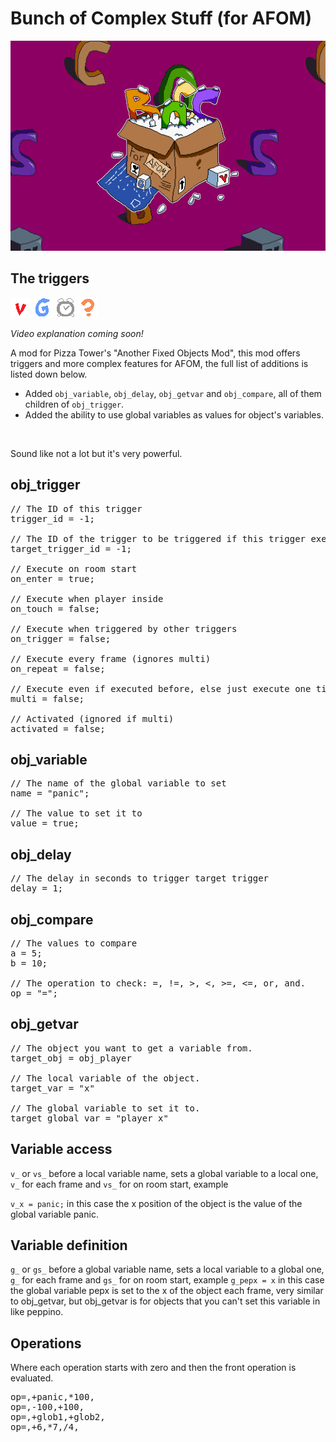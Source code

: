 # Bunch of Complex Stuff (for AFOM)
![A box containing the logo of BOCS, get it?](assets/banner.jpg "Banner")
## The triggers
![Object variable sprite](assets/obj_variable.png "obj_variable")
![Object get variable sprite](assets/obj_getvar.png "obj_getvar")
![Object delay sprite](assets/obj_delay.png "obj_delay")
![Object compare sprite](assets/obj_compare.png "obj_compare")

*Video explanation coming soon!*

A mod for Pizza Tower's "Another Fixed Objects Mod", this mod offers triggers and
more complex features for AFOM, the full list of additions is listed down below.

<ul>
    <li>
        Added <code>obj_variable</code>, <code>obj_delay</code>, <code>obj_getvar</code> and <code>obj_compare</code>,
        all of them children of <code>obj_trigger</code>.
    </li>
    <li>
        Added the ability to use global variables as values for object's variables.
    </li>
</ul>

<br>

Sound like not a lot but it's very powerful.

## obj_trigger
<pre>
// The ID of this trigger
trigger_id = -1;

// The ID of the trigger to be triggered if this trigger executes properly
target_trigger_id = -1;

// Execute on room start
on_enter = true;

// Execute when player inside
on_touch = false;

// Execute when triggered by other triggers
on_trigger = false;

// Execute every frame (ignores multi)
on_repeat = false;

// Execute even if executed before, else just execute one time.
multi = false;

// Activated (ignored if multi)
activated = false;
</pre>

## obj_variable
<pre>
// The name of the global variable to set
name = "panic";
    
// The value to set it to
value = true;
</pre>

## obj_delay
<pre>
// The delay in seconds to trigger target trigger
delay = 1;
</pre>

## obj_compare
<pre>
// The values to compare
a = 5;
b = 10;
    
// The operation to check: =, !=, &gt;, &lt;, &gt;=, &lt;=, or, and.
op = "=";
</pre>

## obj_getvar
<pre>
// The object you want to get a variable from.
target_obj = obj_player
    
// The local variable of the object.
target_var = "x"
    
// The global variable to set it to.
target_global_var = "player_x"
</pre>

## Variable access
<code>v_</code> or <code>vs_</code> before a local variable name, sets a global variable
to a local one, <code>v_</code> for each frame and <code>vs_</code> for on room start, example

<code>v_x = panic;</code> in this case the x position of the object is the value of the global variable
panic.

## Variable definition
<code>g_</code> or <code>gs_</code> before a global variable name, sets a local variable to a global
one, <code>g_</code> for each frame and <code>gs_</code> for on room start,
example <code>g_pepx = x</code> in this case the global variable pepx is set to the x of the object each
frame, very similar to obj_getvar, but obj_getvar is for objects that you can't set this variable in like peppino.

## Operations
Where each operation starts with zero and then the front operation is evaluated.
<pre>
op=,+panic,*100,
op=,-100,+100,
op=,+glob1,+glob2,
op=,+6,*7,/4,
</pre>